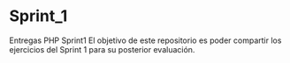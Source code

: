 # Sprint_1
Entregas PHP Sprint1
El objetivo de este repositorio es poder compartir los ejercicios del Sprint 1 para su posterior evaluación.
